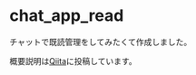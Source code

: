 # chat_app_read

チャットで既読管理をしてみたくて作成しました。

概要説明は[Qiita](https://qiita.com/kurogoma939/items/0461a37b098e8bf28269)に投稿しています。
